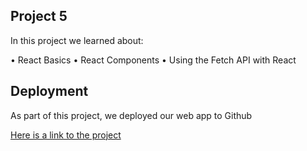 ## Project 5
In this project we learned about:

• React Basics
• React Components
• Using the Fetch API with React

## Deployment
As part of this project, we deployed our web app to Github

[Here is a link to the project](https://dylanl8.github.io/)